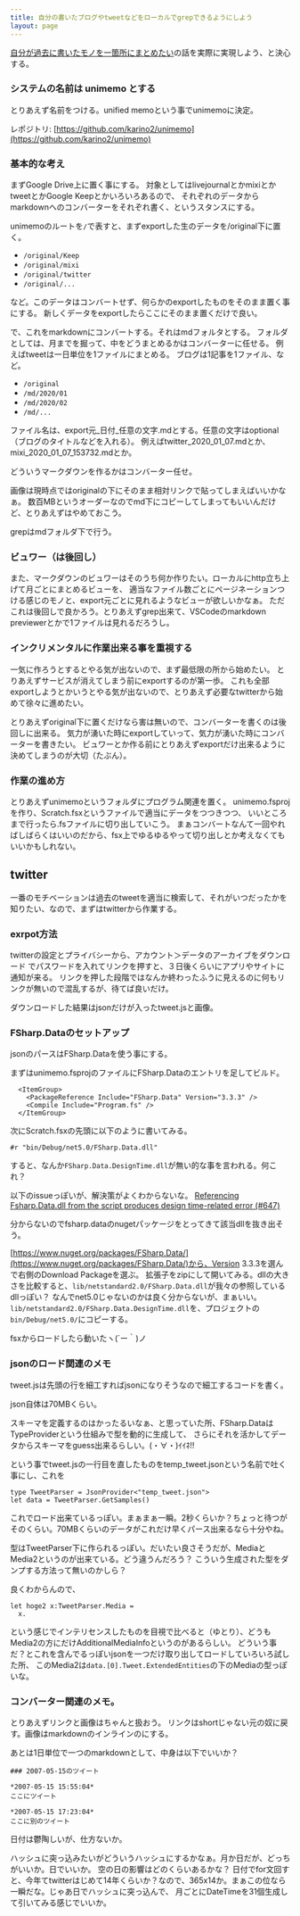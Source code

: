 ```yaml
---
title: 自分の書いたブログやtweetなどをローカルでgrepできるようにしよう
layout: page
---
```

[自分が過去に書いたモノを一箇所にまとめたい](https://karino2.github.io/2021/01/22/logging.html)の話を実際に実現しよう、と決心する。

### システムの名前は unimemo とする

とりあえず名前をつける。unified memoという事でunimemoに決定。

レポジトリ: [https://github.com/karino2/unimemo](https://github.com/karino2/unimemo)

### 基本的な考え

まずGoogle Drive上に置く事にする。
対象としてはlivejournalとかmixiとかtweetとかGoogle Keepとかいろいろあるので、
それぞれのデータからmarkdownへのコンバーターをそれぞれ書く、というスタンスにする。

unimemoのルートを`/`で表すと、まずexportした生のデータを/original下に置く。

- `/original/Keep`
- `/original/mixi`
- `/original/twitter`
- `/original/...`

など。このデータはコンバートせず、何らかのexportしたものをそのまま置く事にする。
新しくデータをexportしたらここにそのまま置くだけで良い。

で、これをmarkdownにコンバートする。それはmdフォルタとする。
フォルダとしては、月までを掘って、中をどうまとめるかはコンバーターに任せる。
例えばtweetは一日単位を1ファイルにまとめる。
ブログは1記事を1ファイル、など。

- `/original`
- `/md/2020/01`
- `/md/2020/02`
- `/md/...`

ファイル名は、export元_日付_任意の文字.mdとする。任意の文字はoptional（ブログのタイトルなどを入れる）。
例えばtwitter_2020_01_07.mdとか、mixi_2020_01_07_153732.mdとか。

どういうマークダウンを作るかはコンバーター任せ。

画像は現時点ではoriginalの下にそのまま相対リンクで貼ってしまえばいいかなぁ。
数百MBというオーダーなのでmd下にコピーしてしまってもいいんだけど、とりあえずはやめておこう。

grepはmdフォルダ下で行う。

### ビュワー（は後回し）

また、マークダウンのビュワーはそのうち何か作りたい。ローカルにhttp立ち上げて月ごとにまとめるビューを、
適当なファイル数ごとにページネーションつける感じのモノと、export元ごとに見れるようなビューが欲しいかなぁ。
ただこれは後回しで良かろう。とりあえずgrep出来て、VSCodeのmarkdown previewerとかで1ファイルは見れるだろうし。

### インクリメンタルに作業出来る事を重視する

一気に作ろうとするとやる気が出ないので、まず最低限の所から始めたい。
とりあえずサービスが消えてしまう前にexportするのが第一歩。
これも全部exportしようとかいうとやる気が出ないので、とりあえず必要なtwitterから始めて徐々に進めたい。

とりあえずoriginal下に置くだけなら害は無いので、コンバーターを書くのは後回しに出来る。
気力が湧いた時にexportしていって、気力が湧いた時にコンバーターを書きたい。
ビュワーとか作る前にとりあえずexportだけ出来るように決めてしまうのが大切（たぶん）。

### 作業の進め方

とりあえずunimemoというフォルダにプログラム関連を置く。
unimemo.fsprojを作り、Scratch.fsxというファイルで適当にデータをつつきつつ、
いいところまで行ったら.fsファイルに切り出していこう。
まぁコンバートなんて一回やればしばらくはいいのだから、fsx上でゆるゆるやって切り出しとか考えなくてもいいかもしれない。

## twitter

一番のモチベーションは過去のtweetを適当に検索して、それがいつだったかを知りたい、なので、まずはtwitterから作業する。

### exrpot方法

twitterの設定とプライバシーから、アカウント＞データのアーカイブをダウンロード でパスワードを入れてリンクを押すと、３日後くらいにアプリやサイトに通知が来る。
リンクを押した段階ではなんか終わったふうに見えるのに何もリンクが無いので混乱するが、待てば良いだけ。

ダウンロードした結果はjsonだけが入ったtweet.jsと画像。

### FSharp.Dataのセットアップ

jsonのパースはFSharp.Dataを使う事にする。

まずはunimemo.fsprojのファイルにFSharp.Dataのエントリを足してビルド。

```
  <ItemGroup>
    <PackageReference Include="FSharp.Data" Version="3.3.3" />
    <Compile Include="Program.fs" />
  </ItemGroup>
```

次にScratch.fsxの先頭に以下のように書いてみる。

```
#r "bin/Debug/net5.0/FSharp.Data.dll"
```

すると、なんか`FSharp.Data.DesignTime.dll`が無い的な事を言われる。何これ？

以下のissueっぽいが、解決策がよくわからないな。
[Referencing Fsharp.Data.dll from the script produces design time-related error (#647)](https://github.com/fsprojects/FSharp.Data/issues/647)

分からないのでfsharp.dataのnugetパッケージをとってきて該当dllを抜き出そう。

[https://www.nuget.org/packages/FSharp.Data/](https://www.nuget.org/packages/FSharp.Data/)から、Version 3.3.3を選んで右側のDownload Packageを選ぶ。
拡張子をzipにして開いてみる。dllの大きさを比較すると、`lib/netstandard2.0/FSharp.Data.dll`が我々の参照しているdllっぽい？
なんでnet5.0じゃないのかは良く分からないが、まぁいい。
`lib/netstandard2.0/FSharp.Data.DesignTime.dll`を、プロジェクトの`bin/Debug/net5.0/`にコピーする。

fsxからロードしたら動いたヽ(´ー｀)ノ　

### jsonのロード関連のメモ

tweet.jsは先頭の行を細工すればjsonになりそうなので細工するコードを書く。

json自体は70MBくらい。

スキーマを定義するのはかったるいなぁ、と思っていた所、FSharp.DataはTypeProviderという仕組みで型を動的に生成して、
さらにそれを活かしてデータからスキーマをguess出来るらしい。(・∀・)ｲｲﾈ!!

という事でtweet.jsの一行目を直したものをtemp_tweet.jsonという名前で吐く事にし、これを

```
type TweetParser = JsonProvider<"temp_tweet.json">
let data = TweetParser.GetSamples()
```

これでロード出来ているっぽい。まぁまぁ一瞬。2秒くらいか？ちょっと待つがそのくらい。70MBくらいのデータがこれだけ早くパース出来るなら十分やね。

型はTweetParser下に作られるっぽい。だいたい良さそうだが、MediaとMedia2というのが出来ている。どう違うんだろう？
こういう生成された型をダンプする方法って無いのかしら？

良くわからんので、

```
let hoge2 x:TweetParser.Media =
  x.
```

という感じでインテリセンスしたものを目視で比べると（ゆとり）、どうもMedia2の方にだけAdditionalMediaInfoというのがあるらしい。
どういう事だ？とこれを含んでるっぽいjsonを一つだけ取り出してロードしていろいろ試した所、
このMedia2は`data.[0].Tweet.ExtendedEntities`の下のMediaの型っぽいな。

### コンバーター関連のメモ。

とりあえずリンクと画像はちゃんと扱おう。
リンクはshortじゃない元の奴に戻す。画像はmarkdownのインラインのにする。

あとは1日単位で一つのmarkdownとして、中身は以下でいいか？

```
### 2007-05-15のツイート

*2007-05-15 15:55:04*  
ここにツイート

*2007-05-15 17:23:04*  
ここに別のツイート
```

日付は鬱陶しいが、仕方ないか。

ハッシュに突っ込みたいがどういうハッシュにするかなぁ。月か日だが、どっちがいいか。日でいいか。
空の日の影響はどのくらいあるかな？
日付でfor文回すと、今年てtwitterはじめて14年くらいか？なので、365x14か。まぁこの位なら一瞬だな。じゃあ日でハッシュに突っ込んで、
月ごとにDateTimeを31個生成して引いてみる感じでいいか。